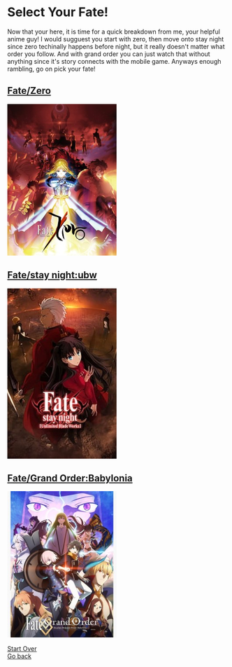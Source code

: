 # Select Your Fate!
Now that your here, it is time for a quick breakdown from me, your helpful anime guy! I would sugguest you start with zero, then move onto stay night since zero techinally happens before night, but it really doesn't matter what order you follow. And with grand order you can just watch that without anything since it's story connects with the mobile game. Anyways enough rambling, go on pick your fate!
## [Fate/Zero](fate-zero.md)
<img src="fate-zero.jpg">

## [Fate/stay night:ubw](fate-stay-night.md)
<img src="fate-stay-night.jpg">

## [Fate/Grand Order:Babylonia](fate-grand-order.md)
<img src="fate-grand-order.jpg">

[Start Over](../../README.md) <br>
[Go back](../fantasy.md)

